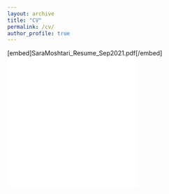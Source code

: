 ```yaml
---
layout: archive
title: "CV"
permalink: /cv/
author_profile: true
---
```

[embed]SaraMoshtari_Resume_Sep2021.pdf[/embed]
<embed src="SaraMoshtari_Resume_Sep2021.pdf" type="application/pdf">
<embed src="/SaraMoshtari_Resume_Sep2021.pdf" type="application/pdf">
